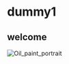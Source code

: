 # dummy1
## welcome 

![Oil_paint_portrait](https://user-images.githubusercontent.com/86490074/202981205-d5bee9c0-135b-4eed-8c84-6ec442283fe4.jpg)

